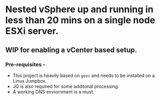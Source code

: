 # Nested vSphere up and running in less than 20 mins on a single node ESXi server. 
## WIP for enabling a vCenter based setup. 

### Pre-requisites - 

* This project is heavily based on `govc` and needs to be installed on a Linux Jumpbox. 
* JQ is also required for some additonal processing. 
* A working DNS enviornment is a must. 
